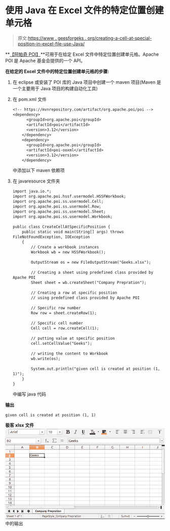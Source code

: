 # 使用 Java 在 Excel 文件的特定位置创建单元格

> 原文:[https://www . geesforgeks . org/creating-a-cell-at-special-position-in-excel-file-use-Java/](https://www.geeksforgeeks.org/creating-a-cell-at-specific-position-in-excel-file-using-java/)

**[【阿帕奇 POI】](https://www.geeksforgeeks.org/apache-poi-introduction/)**可用于在给定 Excel 文件中特定位置创建单元格。Apache POI 是 Apache 基金会提供的一个 API。

**在给定的 Excel 文件中的特定位置创建单元格的步骤:**

1.  在 eclipse 或安装了 POI 库的 Java 项目中创建一个 maven 项目(Maven 是一个主要用于 Java 项目的构建自动化工具)
2.  在 pom.xml 文件

    ```
    <!-- https://mvnrepository.com/artifact/org.apache.poi/poi -->
    <dependency>
          <groupId>org.apache.poi</groupId>
          <artifactId>poi</artifactId>
          <version>3.12</version>
        </dependency>
        <dependency>
          <groupId>org.apache.poi</groupId>
          <artifactId>poi-ooxml</artifactId>
          <version>3.12</version>
        </dependency>
    ```

    中添加以下 maven 依赖项
3.  在 javaresource 文件夹

    ```
    import java.io.*;
    import org.apache.poi.hssf.usermodel.HSSFWorkbook;
    import org.apache.poi.ss.usermodel.Cell;
    import org.apache.poi.ss.usermodel.Row;
    import org.apache.poi.ss.usermodel.Sheet;
    import org.apache.poi.ss.usermodel.Workbook;

    public class CreateCellAtSpecificPosition {
        public static void main(String[] args) throws FileNotFoundException, IOException
        {
            // Create a workbook instances
            Workbook wb = new HSSFWorkbook();

            OutputStream os = new FileOutputStream("Geeks.xlsx");

            // Creating a sheet using predefined class provided by Apache POI
            Sheet sheet = wb.createSheet("Company Prepration");

            // Creating a row at specific position
            // using predefined class provided by Apache POI

            // Specific row number
            Row row = sheet.createRow(1);

            // Specific cell number
            Cell cell = row.createCell(1);

            // putting value at specific position
            cell.setCellValue("Geeks");

            // writing the content to Workbook
            wb.write(os);

            System.out.println("given cell is created at position (1, 1)");
        }
    }
    ```

    中编写 java 代码

**输出**

```
given cell is created at position (1, 1)
```

**极客 xlsx 文件**
![](img/ae7e5b1ff503c7ebd4cae663a6634439.png)中的输出